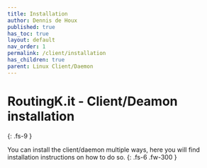 ```yaml
---
title: Installation
author: Dennis de Houx
published: true
has_toc: true
layout: default
nav_order: 1
permalink: /client/installation
has_children: true
parent: Linux Client/Daemon
---
```


# RoutingK.it - Client/Deamon installation

{: .fs-9 }

You can install the client/daemon multiple ways, here you will find installation instructions on how to do so.
{: .fs-6 .fw-300 }
